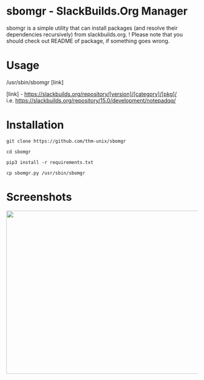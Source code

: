 # sbomgr - SlackBuilds.Org Manager
sbomgr is a simple utility that can install packages (and resolve their dependencies recursively) from slackbuilds.org.
! Please note that you should check out README of package, if something goes wrong.

# Usage
/usr/sbin/sbomgr [link]

[link] - https://slackbuilds.org/repository/[version]/[category]/[pkg]/ <br>
i.e. https://slackbuilds.org/repository/15.0/development/notepadqq/

# Installation
```git clone https://github.com/thm-unix/sbomgr```

```cd sbomgr```

```pip3 install -r requirements.txt```

```cp sbomgr.py /usr/sbin/sbomgr```

# Screenshots
<img src="sbomgr-scr.png" width="600" height="430">
